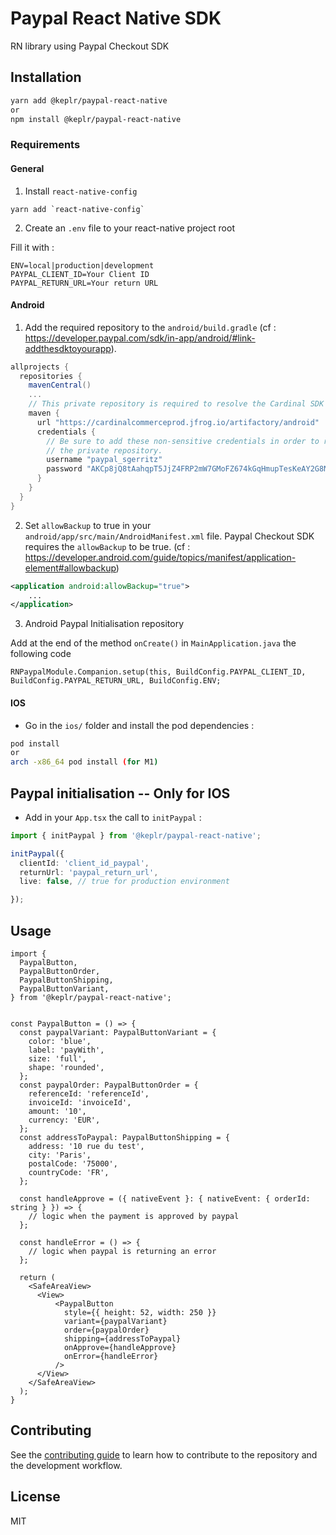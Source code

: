 # Paypal React Native SDK

RN library using Paypal Checkout SDK

## Installation

```sh
yarn add @keplr/paypal-react-native
or
npm install @keplr/paypal-react-native
```

### Requirements

#### General 
1. Install `react-native-config`

```
yarn add `react-native-config`
```

2. Create an `.env` file to your react-native project root

Fill it with : 
```
ENV=local|production|development
PAYPAL_CLIENT_ID=Your Client ID
PAYPAL_RETURN_URL=Your return URL
```

#### Android

1. Add the required repository to the `android/build.gradle` (cf : https://developer.paypal.com/sdk/in-app/android/#link-addthesdktoyourapp).

```gradle
allprojects {
  repositories {
    mavenCentral()
    ...
    // This private repository is required to resolve the Cardinal SDK transitive dependency.
    maven {
      url "https://cardinalcommerceprod.jfrog.io/artifactory/android"
      credentials {
        // Be sure to add these non-sensitive credentials in order to retrieve dependencies from
        // the private repository.
        username "paypal_sgerritz"
        password "AKCp8jQ8tAahqpT5JjZ4FRP2mW7GMoFZ674kGqHmupTesKeAY2G8NcmPKLuTxTGkKjDLRzDUQ"
      }
    }
  }
}
```

2. Set `allowBackup` to true in your `android/app/src/main/AndroidManifest.xml` file. Paypal Checkout SDK requires the `allowBackup` to be true. (cf : https://developer.android.com/guide/topics/manifest/application-element#allowbackup)

```xml
<application android:allowBackup="true">
    ...
</application>
```

3. Android Paypal Initialisation repository

Add at the end of the method `onCreate()` in `MainApplication.java` the following code
```
RNPaypalModule.Companion.setup(this, BuildConfig.PAYPAL_CLIENT_ID, BuildConfig.PAYPAL_RETURN_URL, BuildConfig.ENV;
```


#### IOS

- Go in the `ios/` folder and install the pod dependencies :

```sh
pod install
or
arch -x86_64 pod install (for M1)
```

## Paypal initialisation -- Only for IOS

- Add in your `App.tsx` the call to `initPaypal` :

```ts
import { initPaypal } from '@keplr/paypal-react-native';

initPaypal({
  clientId: 'client_id_paypal',
  returnUrl: 'paypal_return_url',
  live: false, // true for production environment

});
```

## Usage

```tsx
import {
  PaypalButton,
  PaypalButtonOrder,
  PaypalButtonShipping,
  PaypalButtonVariant,
} from '@keplr/paypal-react-native';


const PaypalButton = () => {
  const paypalVariant: PaypalButtonVariant = {
    color: 'blue',
    label: 'payWith',
    size: 'full',
    shape: 'rounded',
  };
  const paypalOrder: PaypalButtonOrder = {
    referenceId: 'referenceId',
    invoiceId: 'invoiceId',
    amount: '10',
    currency: 'EUR',
  };
  const addressToPaypal: PaypalButtonShipping = {
    address: '10 rue du test',
    city: 'Paris',
    postalCode: '75000',
    countryCode: 'FR',
  };

  const handleApprove = ({ nativeEvent }: { nativeEvent: { orderId: string } }) => {
    // logic when the payment is approved by paypal
  };

  const handleError = () => {
    // logic when paypal is returning an error
  };

  return (
    <SafeAreaView>
      <View>
          <PaypalButton
            style={{ height: 52, width: 250 }}
            variant={paypalVariant}
            order={paypalOrder}
            shipping={addressToPaypal}
            onApprove={handleApprove}
            onError={handleError}
          />
      </View>
    </SafeAreaView>
  );
}
```

## Contributing

See the [contributing guide](CONTRIBUTING.md) to learn how to contribute to the repository and the development workflow.

## License

MIT
